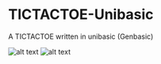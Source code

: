 # TICTACTOE-Unibasic
A TICTACTOE written in unibasic (Genbasic)

![alt text](https://i.imgur.com/F59hWSl.png)
![alt text](https://i.imgur.com/gZ114ur.png)
